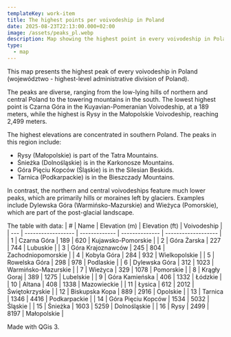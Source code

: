 ```yaml
---
templateKey: work-item
title: The highest points per voivodeship in Poland
date: 2025-08-23T22:13:00.000+02:00
image: /assets/peaks_pl.webp
description: Map showing the highest point in every voivodeship in Poland
type:
  - map
---
```

This map presents the highest peak of every voivodeship in Poland (województwo - highest-level administrative division of Poland).

The peaks are diverse, ranging from the low-lying hills of northern and central Poland to the towering mountains in the south. The lowest highest point is Czarna Góra in the Kuyavian-Pomeranian Voivodeship, at a 189 meters, while the highest is Rysy in the Małopolskie Voivodeship, reaching 2,499 meters.

The highest elevations are concentrated in southern Poland. The peaks in this region include:

- Rysy (Małopolskie) is part of the Tatra Mountains.
- Śnieżka (Dolnośląskie) is in the Karkonosze Mountains.
- Góra Pięciu Kopców (Śląskie) is in the Silesian Beskids.
- Tarnica (Podkarpackie) is in the Bieszczady Mountains.

In contrast, the northern and central voivodeships feature much lower peaks, which are primarily hills or moraines left by glaciers. Examples include Dylewska Góra (Warmińsko-Mazurskie) and Wieżyca (Pomorskie), which are part of the post-glacial landscape. 

The table with data:
| #   | Name               | Elevation (m) | Elevation (ft) | Voivodeship         |
| --- | ------------------ | ------------- | -------------- | ------------------- |
| 1   | Czarna Góra        | 189           | 620            | Kujawsko-Pomorskie  |
| 2   | Góra Żarska        | 227           | 744            | Lubuskie            |
| 3   | Góra Krajoznawców  | 245           | 804            | Zachodniopomorskie  |
| 4   | Kobyla Góra        | 284           | 932            | Wielkopolskie       |
| 5   | Rowelska Góra      | 298           | 978            | Podlaskie           |
| 6   | Dylewska Góra      | 312           | 1023           | Warmińsko-Mazurskie |
| 7   | Wieżyca            | 329           | 1078           | Pomorskie           |
| 8   | Krągły Goraj       | 389           | 1275           | Lubelskie           |
| 9   | Góra Kamieńska     | 406           | 1332           | Łódzkie             |
| 10  | Altana             | 408           | 1338           | Mazowieckie         |
| 11  | Łysica             | 612           | 2012           | Świętokrzyskie      |
| 12  | Biskupska Kopa     | 889           | 2916           | Opolskie            |
| 13  | Tarnica            | 1346          | 4416           | Podkarpackie        |
| 14  | Góra Pięciu Kopców | 1534          | 5032           | Śląskie             |
| 15  | Śnieżka            | 1603          | 5259           | Dolnośląskie        |
| 16  | Rysy               | 2499          | 8197           | Małopolskie         |


Made with QGis 3.
